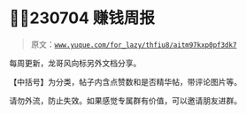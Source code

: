 # 🍢🙎230704 赚钱周报

> 原文：[`www.yuque.com/for_lazy/thfiu8/aitm97kxp0pf3dk7`](https://www.yuque.com/for_lazy/thfiu8/aitm97kxp0pf3dk7)



每周更新，龙哥风向标另外文档分享。 

【中括号】为分类，帖子内含点赞数和是否精华帖，带评论图片等。 



请勿外流，防止失效。如果感觉专属群有价值，可以邀请朋友进群。 









